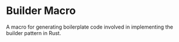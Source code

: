 # Builder Macro

A macro for generating boilerplate code involved in implementing the builder pattern in Rust.